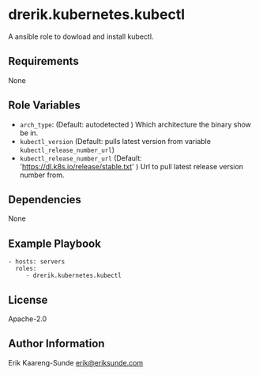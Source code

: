 drerik.kubernetes.kubectl
=========

A ansible role to dowload and install kubectl.

Requirements
------------

None

Role Variables
--------------

- `arch_type`: (Default: autodetected ) Which architecture the binary show be in.
- `kubectl_version` (Default: pulls latest version from variable `kubectl_release_number_url`)
- `kubectl_release_number_url` (Default: 'https://dl.k8s.io/release/stable.txt' ) Url to pull latest release version number from.

Dependencies
------------

None

Example Playbook
----------------

    - hosts: servers
      roles:
         - drerik.kubernetes.kubectl

License
-------

Apache-2.0

Author Information
------------------

Erik Kaareng-Sunde <erik@eriksunde.com>
